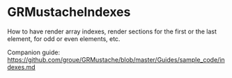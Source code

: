 # GRMustacheIndexes

How to have render array indexes, render sections for the first or the last element, for odd or even elements, etc.

Companion guide: https://github.com/groue/GRMustache/blob/master/Guides/sample_code/indexes.md
